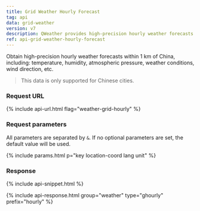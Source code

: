```yaml
---
title: Grid Weather Hourly Forecast
tag: api
data: grid-weather
version: v7
description: QWeather provides high-precision hourly weather forecasts within 1 kilometer within China, including temperature, humidity, atmospheric pressure, weather conditions, wind, wind direction, etc.
ref: api-grid-weather-hourly-forecast
---
```


Obtain high-precision hourly weather forecasts within 1 km of China, including: temperature, humidity, atmospheric pressure, weather conditions, wind direction, etc.

> This data is only supported for Chinese cities.

### Request URL

{% include api-url.html flag="weather-grid-hourly" %}

### Request parameters

All parameters are separated by `&`. If no optional parameters are set, the default value will be used.

{% include params.html p="key location-coord lang unit" %}

### Response

{% include api-snippet.html %}

{% include api-response.html group="weather" type="ghourly" prefix="hourly"  %}

